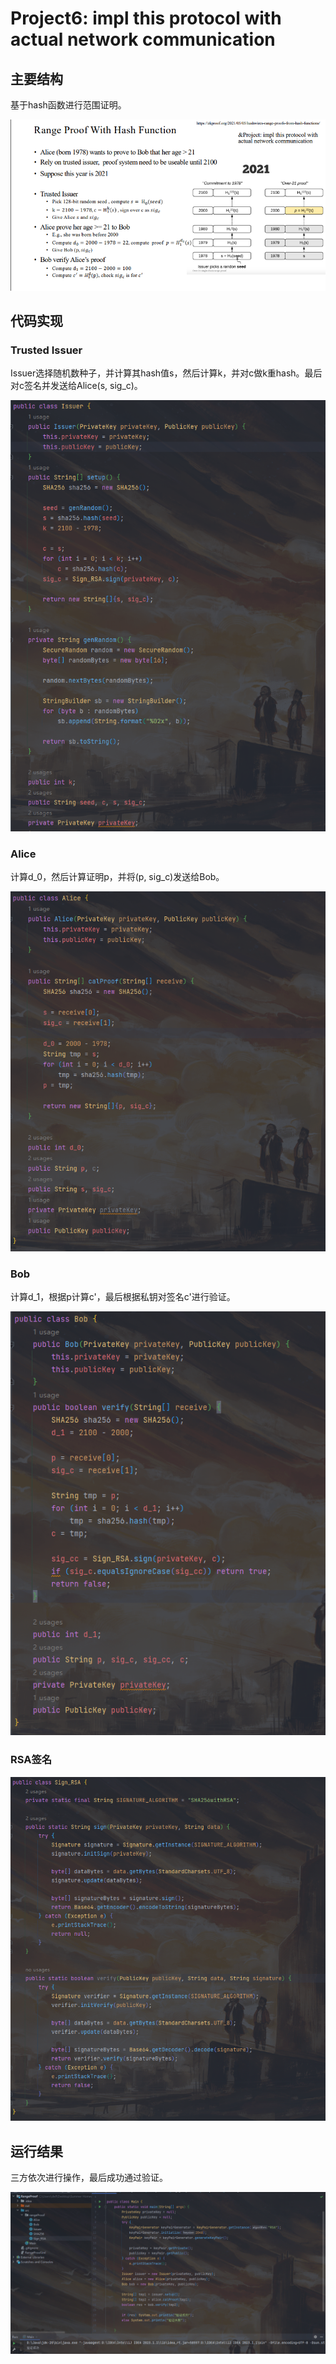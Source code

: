 # Project6: impl this protocol with actual network communication

## 主要结构

基于hash函数进行范围证明。

![Alt text](1.png)

## 代码实现

### Trusted Issuer

Issuer选择随机数种子，并计算其hash值s，然后计算k，并对c做k重hash。最后对c签名并发送给Alice(s, sig_c)。

![Alt text](2.png)

### Alice

计算d_0，然后计算证明p，并将(p, sig_c)发送给Bob。

![Alt text](4.png)

### Bob

计算d_1，根据p计算c'，最后根据私钥对签名c'进行验证。

![Alt text](3.png)

### RSA签名

![Alt text](5.png)

## 运行结果

三方依次进行操作，最后成功通过验证。

![Alt text](6.png)
